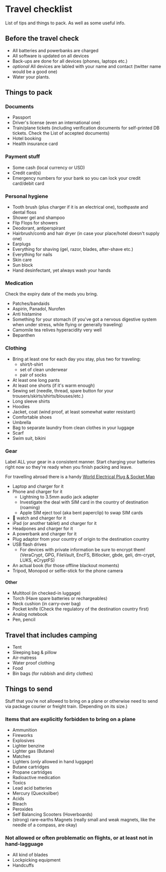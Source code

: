 # Travel checklist

List of tips and things to pack. As well as some useful info.

## Before the travel check

- All batteries and powerbanks are charged
- All software is updated on all devices
- Back-ups are done for all devices (phones, laptops etc.)
- _optional_ All devices are labled with your name and contact (twitter name would be a good one)
- Water your plants.

## Things to pack

### Documents

- Passport
- Driver's license (even an international one)
- Train/plane tickets (including verification documents for self-printed DB tickets. Check the List of accepted documents)
- Hotel booking
- Health insurance card

### Payment stuff

- Some cash (local currency or USD)
- Credit card(s)
- Emergency numbers for your bank so you can lock your credit card/debit card

### Personal hygiene

- Tooth brush (plus charger if it is an electrical one), toothpaste and dental floss
- Shower gel and shampoo
- Flip Flops for showers
- Deodorant, antiperspirant
- Hairbrush/comb and hair dryer (in case your place/hotel doesn't supply one)
- Earplugs
- Everything for shaving (gel, razor, blades, after-shave etc.)
- Everything for nails
- Skin care
- Sun block
- Hand desinfectant, yet always wash your hands

### Medication

Check the expiry date of the meds you bring.

- Patches/bandaids
- Aspirin, Panadol, Nurofen
- Anti histamine
- Something for your stomach (if you've got a nervous digestive system when under stress, while flying or generally traveling)
- Camomile tea relives hyperacidity very well
- Bepanthen

### Clothing

- Bring at least one for each day you stay, plus two for traveling:
    - shirt/t-shirt
    - set of clean underwear
    - pair of socks
- At least one long pants
- At least one shorts (if it's warm enough)
- Sewing set (needle, thread, spare button for your trousers/skirts/shirts/blouses/etc.)
- Long sleeve shirts
- Hoodies
- Jacket, coat (wind proof, at least somewhat water resistant)
- Comfortable shoes
- Umbrella
- Bag to separate laundry from clean clothes in your luggage
- Scarf
- Swim suit, bikini

### Gear

Label ALL your gear in a consistent manner.
Start charging your batteries right now so they're ready when you finish packing and leave.

For travelling abroad there is a handy [World Electrical Plug & Socket Map](http://britishbusinessenergy.co.uk/plug-socket/)

- Laptop and charger for it
- Phone and charger for it
    - Lightning to 3.5mm audio jack adapter
    - Investigate the deal with SIM card in the country of destination (roaming)
    - Apple  SIM eject tool (aka bent paperclip) to swap SIM cards
-  watch and charger for it
- iPad (or another tablet) and charger for it
- Headpones and charger for it
- A powerbank and charger for it
- Plug adaptor from your country of origin to the destination country
- USB flash drives
    - For devices with private information be sure to encrypt them!(VeraCrypt, GPG, FileVault, EncFS, Bitlocker, gbde, geli, dm-crypt, LUKS, eCryptFS)
- An actual book (for those offline blackout moments)
- Tripod, Monopod or selfie-stick for the phone camera

#### Other

- Multitool (in checked-in luggage)
- Torch (Have spare batteries or rechargeables)
- Neck cushion (in carry-over bag)
- Pocket knife (Check the regulatory of the destination country first)
- Analog notebook
- Pen, pencil

## Travel that includes camping

- Tent
- Sleeping bag & pillow
- Air-matress
- Water proof clothing
- Food
- Bin bags (for rubbish and dirty clothes)

## Things to send

Stuff that you're not allowed to bring on a plane or otherwise need to send via package courier or freight train. (Depending on its size.)

### Items that are explicitly forbidden to bring on a plane

- Ammunition
- Fireworks
- Explosives
- Lighter benzine
- Lighter gas (Butane)
- Matches
- Lighters (*only* allowed in hand luggage)
- Butane cartridges
- Propane cartridges
- Radioactive medication
- Toxics
- Lead acid batteries
- Mercury (Quecksilber)
- Acids
- Bleach
- Peroxides
- Self Balancing Scooters (Hoverboards)
- (strong) rare-earths Magnets (really small and weak magnets, like the needle of a compass, are okay)

### Not allowed or often problematic on flights, or at least not in hand-lagguage

- All kind of blades
- Lockpicking equipment
- Handcuffs